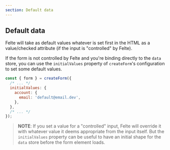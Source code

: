```yaml
---
section: Default data
---
```


## Default data

Felte will take as default values whatever is set first in the HTML as a value/checked attribute (if the input is "controlled" by Felte).

If the form is not controlled by Felte and you're binding directly to the `data` store, you can use the `initialValues` property of `createForm`'s configuration to set some default values.

```javascript
const { form } = createForm({
  /* ... */
  initialValues: {
    account: {
      email: 'default@email.dev',
    },
  },
  /* ... */
});
```

> **NOTE**: If you set a value for a "controlled" input, Felte will override it with whatever value it deems appropriate from the input itself. But the `initialValues` property can be useful to have an initial shape for the `data` store before the form element loads.

